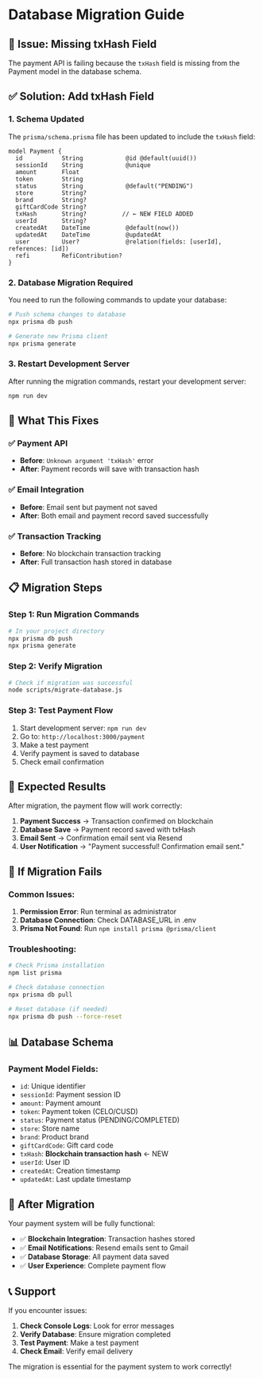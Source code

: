 # Database Migration Guide

## 🚨 Issue: Missing txHash Field

The payment API is failing because the `txHash` field is missing from the Payment model in the database schema.

## ✅ Solution: Add txHash Field

### 1. Schema Updated
The `prisma/schema.prisma` file has been updated to include the `txHash` field:

```prisma
model Payment {
  id           String            @id @default(uuid())
  sessionId    String            @unique
  amount       Float
  token        String
  status       String            @default("PENDING")
  store        String?
  brand        String?
  giftCardCode String?
  txHash       String?          // ← NEW FIELD ADDED
  userId       String?
  createdAt    DateTime          @default(now())
  updatedAt    DateTime          @updatedAt
  user         User?             @relation(fields: [userId], references: [id])
  refi         RefiContribution?
}
```

### 2. Database Migration Required

You need to run the following commands to update your database:

```bash
# Push schema changes to database
npx prisma db push

# Generate new Prisma client
npx prisma generate
```

### 3. Restart Development Server

After running the migration commands, restart your development server:

```bash
npm run dev
```

## 🔧 What This Fixes

### ✅ Payment API
- **Before**: `Unknown argument 'txHash'` error
- **After**: Payment records will save with transaction hash

### ✅ Email Integration
- **Before**: Email sent but payment not saved
- **After**: Both email and payment record saved successfully

### ✅ Transaction Tracking
- **Before**: No blockchain transaction tracking
- **After**: Full transaction hash stored in database

## 📋 Migration Steps

### Step 1: Run Migration Commands
```bash
# In your project directory
npx prisma db push
npx prisma generate
```

### Step 2: Verify Migration
```bash
# Check if migration was successful
node scripts/migrate-database.js
```

### Step 3: Test Payment Flow
1. Start development server: `npm run dev`
2. Go to: `http://localhost:3000/payment`
3. Make a test payment
4. Verify payment is saved to database
5. Check email confirmation

## 🎯 Expected Results

After migration, the payment flow will work correctly:

1. **Payment Success** → Transaction confirmed on blockchain
2. **Database Save** → Payment record saved with txHash
3. **Email Sent** → Confirmation email sent via Resend
4. **User Notification** → "Payment successful! Confirmation email sent."

## 🚨 If Migration Fails

### Common Issues:
1. **Permission Error**: Run terminal as administrator
2. **Database Connection**: Check DATABASE_URL in .env
3. **Prisma Not Found**: Run `npm install prisma @prisma/client`

### Troubleshooting:
```bash
# Check Prisma installation
npm list prisma

# Check database connection
npx prisma db pull

# Reset database (if needed)
npx prisma db push --force-reset
```

## 📊 Database Schema

### Payment Model Fields:
- `id`: Unique identifier
- `sessionId`: Payment session ID
- `amount`: Payment amount
- `token`: Payment token (CELO/CUSD)
- `status`: Payment status (PENDING/COMPLETED)
- `store`: Store name
- `brand`: Product brand
- `giftCardCode`: Gift card code
- `txHash`: **Blockchain transaction hash** ← NEW
- `userId`: User ID
- `createdAt`: Creation timestamp
- `updatedAt`: Last update timestamp

## 🎉 After Migration

Your payment system will be fully functional:
- ✅ **Blockchain Integration**: Transaction hashes stored
- ✅ **Email Notifications**: Resend emails sent to Gmail
- ✅ **Database Storage**: All payment data saved
- ✅ **User Experience**: Complete payment flow

## 📞 Support

If you encounter issues:
1. **Check Console Logs**: Look for error messages
2. **Verify Database**: Ensure migration completed
3. **Test Payment**: Make a test payment
4. **Check Email**: Verify email delivery

The migration is essential for the payment system to work correctly!

